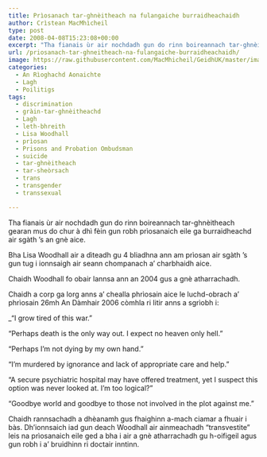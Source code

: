 ```yaml
---
title: Prìosanach tar-ghnèitheach na fulangaiche burraidheachaidh
author: Crìstean MacMhìcheil
type: post
date: 2008-04-08T15:23:08+00:00
excerpt: "Tha fianais ùr air nochdadh gun do rinn boireannach tar-ghnèitheach gearan mus do chur à dhì fèin gun robh prìosanaich eile ga burraidheachd air sgàth 's an gnè aice."
url: /priosanach-tar-ghneitheach-na-fulangaiche-burraidheachaidh/
image: https://raw.githubusercontent.com/MacMhicheil/GeidhUK/master/images/.jpg
categories:
  - An Rìoghachd Aonaichte
  - Lagh
  - Poilitigs
tags:
  - discrimination
  - gràin-tar-ghnèitheachd
  - Lagh
  - leth-bhreith
  - Lisa Woodhall
  - prìosan
  - Prisons and Probation Ombudsman
  - suicide
  - tar-ghnèitheach
  - tar-sheòrsach
  - trans
  - transgender
  - transsexual

---
```

Tha fianais ùr air nochdadh gun do rinn boireannach tar-ghnèitheach gearan mus do chur à dhì fèin gun robh prìosanaich eile ga burraidheachd air sgàth &#8217;s an gnè aice.

Bha Lisa Woodhall air a dìteadh gu 4 bliadhna ann am prìosan air sgàth &#8217;s gun tug i ionnsaigh air seann chompanach a&#8217; charbhaidh aice.

Chaidh Woodhall fo obair lannsa ann an 2004 gus a gnè atharrachadh.

Chaidh a corp ga lorg anns a&#8217; chealla phrìosain aice le luchd-obrach a&#8217; phrìosain 26mh An Dàmhair 2006 còmhla ri litir anns a sgrìobh i:

_&#8220;I grow tired of this war.&#8221;</p>

&#8220;Perhaps death is the only way out. I expect no heaven only hell.&#8221;

&#8220;Perhaps I&#8217;m not dying by my own hand.&#8221;

&#8220;I&#8217;m murdered by ignorance and lack of appropriate care and help.&#8221;

&#8220;A secure psychiatric hospital may have offered treatment, yet I suspect this option was never looked at. I&#8217;m too logical?&#8221;

&#8220;Goodbye world and goodbye to those not involved in the plot against me.&#8221;</em>

Chaidh rannsachadh a dhèanamh gus fhaighinn a-mach ciamar a fhuair i bàs. Dh&#8217;ionnsaich iad gun deach Woodhall air ainmeachadh &#8220;transvestite&#8221; leis na prìosanaich eile ged a bha i air a gnè atharrachadh gu h-oifigeil agus gun robh i a&#8217; bruidhinn ri doctair inntinn.
